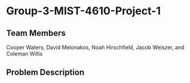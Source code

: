 # Group-3-MIST-4610-Project-1
 
## Team Members
Cooper Waters,  David Melonakos, Noah Hirschfield, Jacob Weiszer, and Coleman Willis

## Problem Description
